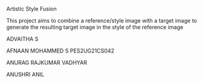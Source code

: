Artistic Style Fusion

This project aims to combine a reference/style image with a target image to generate the resulting target image in the style of the reference image

ADVAITHA S

AFNAAN MOHAMMED S PES2UG21CS042

ANURAG RAJKUMAR VADHYAR

ANUSHRI ANIL
